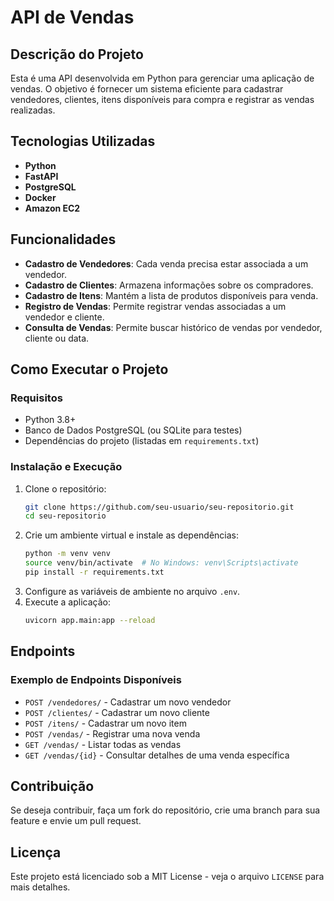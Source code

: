 # API de Vendas

## Descrição do Projeto
Esta é uma API desenvolvida em Python para gerenciar uma aplicação de vendas. O objetivo é fornecer um sistema eficiente para cadastrar vendedores, clientes, itens disponíveis para compra e registrar as vendas realizadas.

## Tecnologias Utilizadas
- **Python**
- **FastAPI**
- **PostgreSQL**
- **Docker**
- **Amazon EC2**

## Funcionalidades
- **Cadastro de Vendedores**: Cada venda precisa estar associada a um vendedor.
- **Cadastro de Clientes**: Armazena informações sobre os compradores.
- **Cadastro de Itens**: Mantém a lista de produtos disponíveis para venda.
- **Registro de Vendas**: Permite registrar vendas associadas a um vendedor e cliente.
- **Consulta de Vendas**: Permite buscar histórico de vendas por vendedor, cliente ou data.

## Como Executar o Projeto
### Requisitos
- Python 3.8+
- Banco de Dados PostgreSQL (ou SQLite para testes)
- Dependências do projeto (listadas em `requirements.txt`)

### Instalação e Execução
1. Clone o repositório:
   ```bash
   git clone https://github.com/seu-usuario/seu-repositorio.git
   cd seu-repositorio
   ```
2. Crie um ambiente virtual e instale as dependências:
   ```bash
   python -m venv venv
   source venv/bin/activate  # No Windows: venv\Scripts\activate
   pip install -r requirements.txt
   ```
3. Configure as variáveis de ambiente no arquivo `.env`.
4. Execute a aplicação:
   ```bash
   uvicorn app.main:app --reload
   ```

## Endpoints
### Exemplo de Endpoints Disponíveis
- `POST /vendedores/` - Cadastrar um novo vendedor
- `POST /clientes/` - Cadastrar um novo cliente
- `POST /itens/` - Cadastrar um novo item
- `POST /vendas/` - Registrar uma nova venda
- `GET /vendas/` - Listar todas as vendas
- `GET /vendas/{id}` - Consultar detalhes de uma venda específica

## Contribuição
Se deseja contribuir, faça um fork do repositório, crie uma branch para sua feature e envie um pull request.

## Licença
Este projeto está licenciado sob a MIT License - veja o arquivo `LICENSE` para mais detalhes.

